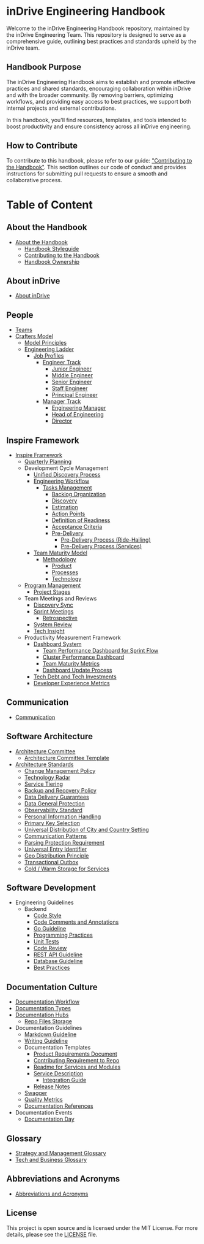 # inDrive Engineering Handbook

Welcome to the inDrive Engineering Handbook repository, maintained by the inDrive Engineering Team. This repository is designed to serve as a comprehensive guide, outlining best practices and standards upheld by the inDrive team.


## Handbook Purpose

The inDrive Engineering Handbook aims to establish and promote effective practices and shared standards, encouraging collaboration within inDrive and with the broader community. By removing barriers, optimizing workflows, and providing easy access to best practices, we support both internal projects and external contributions.

In this handbook, you'll find resources, templates, and tools intended to boost productivity and ensure consistency across all inDrive engineering.


## How to Contribute

To contribute to this handbook, please refer to our guide: ["Contributing to the Handbook"](./docs/about-handbook/handbook-contributing.md). This section outlines our code of conduct and provides instructions for submitting pull requests to ensure a smooth and collaborative process.


# Table of Content


## About the Handbook

* [About the Handbook](./docs/about-handbook/about-handbook.md)
    * [Handbook Styleguide](./docs/about-handbook/handbook-styleguide.md)
    * [Contributing to the Handbook](./docs/about-handbook/handbook-contributing.md)
    * [Handbook Ownership](./docs/about-handbook/ownership.md)


## About inDrive

* [About inDrive](./docs/company/about-indrive.md)


## People

* [Teams](./docs/people/team-types.md)
* [Crafters Model](./docs/people/crafters/overview.md)
    * [Model Principles](./docs/people/crafters/deep-dive-to-the-model.md)
    * [Engineering Ladder](./docs/people/crafters/ladder.md)
        * [Job Profiles](./docs/people/crafters/job-profile-guide.md)
            * [Engineer Track](./docs/people/crafters/ic-track.md)
                * [Junior Engineer](./docs/people/crafters/junior-engineer.md)
                * [Middle Engineer](./docs/people/crafters/middle-engineer.md)
                * [Senior Engineer](./docs/people/crafters/senior-engineer.md)
                * [Staff Engineer](./docs/people/crafters/staff-engineer.md)
                * [Principal Engineer](./docs/people/crafters/principal-engineer.md)
            * [Manager Track](./docs/people/crafters/manager-track.md)
                * [Engineering Manager](./docs/people/crafters/engineering-manager.md)
                * [Head of Engineering](./docs/people/crafters/senior-engineering-manager.md)
                * [Director](./docs/people/crafters/director.md)


## Inspire Framework

* [Inspire Framework](./docs/strategy-and-management/inspire-overview.md)
    * [Quarterly Planning](./docs/strategy-and-management/quarterly-planning.md)
    * Development Cycle Management
        * [Unified Discovery Process](./docs/strategy-and-management/product-process.md)
        * [Engineering Workflow](./docs/strategy-and-management/engineering-workflow.md)
            * [Tasks Management](./docs/strategy-and-management/engineering-workflow.md)
                * [Backlog Organization](./docs/strategy-and-management/backlog-organization.md)
                * [Discovery](./docs/strategy-and-management/discovery.md)
                * [Estimation](./docs/strategy-and-management/task-estimation.md)
                * [Action Points](./docs/strategy-and-management/action-points.md)
                * [Definition of Readiness](./docs/strategy-and-management/dor.md)
                * [Acceptance Criteria](./docs/strategy-and-management/acceptance-criteria.md)
                * [Pre-Delivery](./docs/strategy-and-management/pre-delivery.md)
                    * [Pre-Delivery Process (Ride-Hailing)](./docs/strategy-and-management/pre-delivery-process-rh.md)
                    * [Pre-Delivery Process (Services)](./docs/strategy-and-management/pre-delivery-services.md)
        * [Team Maturity Model](./docs/strategy-and-management/team-maturity-model/tmm-intro.md)
            * [Methodology](./docs/strategy-and-management/team-maturity-model/tmm-methodology.md)
                * [Product](./docs/strategy-and-management/team-maturity-model/product.md)
                * [Processes](./docs/strategy-and-management/team-maturity-model/process.md)
                * [Technology](./docs/strategy-and-management/team-maturity-model/tech.md)
    * [Program Management](./docs/strategy-and-management/program-management.md)
        * [Project Stages](./docs/strategy-and-management/program-and-project-stages.md)
    * Team Meetings and Reviews
        * [Discovery Sync](./docs/strategy-and-management/discovery-sync.md)
        * [Sprint Meetings](./docs/strategy-and-management/product-team-meetings.md)
            * [Retrospective](./docs/strategy-and-management/retrospective.md)
        * [System Review](./docs/strategy-and-management/system-review.md)
        * [Tech Insight](./docs/strategy-and-management/tech-insight.md)
    * Productivity Measurement Framework
        * [Dashboard System](./docs/strategy-and-management/productivity-measurement-framework/processpractice-dashboard-system.md)
            * [Team Performance Dashboard for Sprint Flow](./docs/strategy-and-management/productivity-measurement-framework/team-performance-dashboard-for-sprint-flow.md)
            * [Cluster Performance Dashboard](./docs/strategy-and-management/productivity-measurement-framework/cluster-performance-dashboard.md)
            * [Team Maturity Metrics](./docs/strategy-and-management/productivity-measurement-framework/tmm-metrics.md)
            * [Dashboard Update Process](./docs/strategy-and-management/productivity-measurement-framework/update-process.md)
        * [Tech Debt and Tech Investments](./docs/strategy-and-management/productivity-measurement-framework/tech-debt-tech-investments.md)
        * [Developer Experience Metrics](./docs/strategy-and-management/productivity-measurement-framework/devex-metrics.md)


## Communication

* [Communication](./docs/communication/communication.md)


## Software Architecture

* [Architecture Committee](./docs/software-architecture/architecture-committee.md)
    * [Architecture Committee Template](./docs/software-architecture/architecture-committee-template.md)
* [Architecture Standards](./docs/software-architecture/adr)
    * [Change Management Policy](./docs/software-architecture/change-management-policy.md)
    * [Technology Radar](./docs/software-architecture/technology-radar.md)
    * [Service Tiering](./docs/software-architecture/service-tiering.md)
    * [Backup and Recovery Policy](./docs/software-architecture/backup-and-recovery-policy.md)
    * [Data Delivery Guarantees](./docs/software-architecture/data-delivery-guarantees.md)
    * [Data General Protection](./docs/software-architecture/data-general-protection.md)
    * [Observability Standard](./docs/software-architecture/observability-standard.md)
    * [Personal Information Handling](./docs/software-architecture/personal-information-handling.md)
    * [Primary Key Selection](./docs/software-architecture/primary-key-selection.md)
    * [Universal Distribution of City and Country Setting](./docs/software-architecture/universal-distribution-of-city-and-country-settings.md)
    * [Communication Patterns](./docs/software-architecture/communication-primitives.md)
    * [Parsing Protection Requirement](./docs/software-architecture/parsing-protection-requirements.md)
    * [Universal Entry Identifier](./docs/software-architecture/universal-entity-identifier.md)
    * [Geo Distribution Principle](./docs/software-architecture/geo-distribution-principle.md)
    * [Transactional Outbox](./docs/software-architecture/transactional-outbox.md)
    * [Cold / Warm Storage for Services](./docs/software-architecture/cold-warn-storage.md)


## Software Development

* Engineering Guidelines
    * Backend
        * [Code Style](./docs/software-development/dev/guidelines/backend/code-style.md)
        * [Code Comments and Annotations](./docs/software-development/dev/guidelines/backend/go-guideline-comments.md)
        * [Go Guideline](./docs/software-development/dev/guidelines/backend/go-guideline.md)
        * [Programming Practices](./docs/software-development/dev/guidelines/backend/programming-practices.md)
        * [Unit Tests](./docs/software-development/dev/guidelines/backend/testing.md)
        * [Code Review](./docs/software-development/dev/guidelines/backend/code-review.md)
        * [REST API Guideline](./docs/software-development/dev/guidelines/backend/api-guideline.md)
        * [Database Guideline](./docs/software-development/dev/guidelines/backend/db-guideline.md)
        * [Best Practices](./docs/software-development/dev/guidelines/backend/best-practices.md)


## Documentation Culture

* [Documentation Workflow](./docs/documentation-culture/documentation-workflow.md)
* [Documentation Types](./docs/documentation-culture/documentation-types.md)
* [Documentation Hubs](./docs/documentation-culture/documentation-sources.md)
    * [Repo Files Storage](./docs/documentation-culture/repo-files-storage.md)
* Documentation Guidelines
    * [Markdown Guideline](./docs/documentation-culture/markdown-guideline.md)
    * [Writing Guideline](./docs/documentation-culture/writing-guideline.md)
    * Documentation Templates
        * [Product Requirements Document](https://indriver.atlassian.net/wiki/spaces/UXD/pages/1803452710/PRD+Templates+Library)
        * [Contributing Requirement to Repo](./docs/documentation-culture/contributing.md)
        * [Readme for Services and Modules](./docs/documentation-culture/readme.md)
        * [Service Description](./docs/documentation-culture/service-description.md)
            * [Integration Guide](./docs/documentation-culture/integrations.md)
        * [Release Notes](./docs/documentation-culture/release-notes.md)
    * [Swagger](./docs/documentation-culture/swagger.md)
    * [Quality Metrics](./docs/documentation-culture/documentation-quality-metrics.md)
    * [Documentation References](./docs/documentation-culture/references.md)
* Documentation Events
    * [Documentation Day](./docs/documentation-culture/documentation-day.md)


## Glossary

* [Strategy and Management Glossary](./docs/glossary/strategy-and-management-glossary.md)
* [Tech and Business Glossary](./docs/glossary/tech-business-glossary.md)

## Abbreviations and Acronyms
* [Abbreviations and Acronyms](./docs/abbreviations-and-acronyms.md)


## License

This project is open source and is licensed under the MIT License. For more details, please see the [LICENSE](LICENSE) file.

